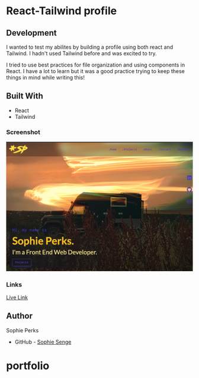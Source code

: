 # React-Tailwind profile

## Development

I wanted to test my abilites by building a profile using both react and Tailwind. I hadn't used Tailwind before and was excited to try.

I tried to use best practices for file organization and using components in React. I have a lot to learn but it was a good practice trying to keep these things in mind while writing this!

## Built With

- React
- Tailwind

### Screenshot

![](./src/images/Screenshot%202023-03-23%20at%209.26.04%20PM.png)

### Links

[Live Link](https/sophieperks.com)



## Author
  Sophie Perks
- GitHub - [Sophie Senge](https://github.com/Sophie-Senge)

# portfolio
